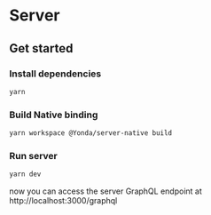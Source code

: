 # Server

## Get started

### Install dependencies

```bash
yarn
```

### Build Native binding

```bash
yarn workspace @Yonda/server-native build
```

### Run server

```bash
yarn dev
```

now you can access the server GraphQL endpoint at http://localhost:3000/graphql
